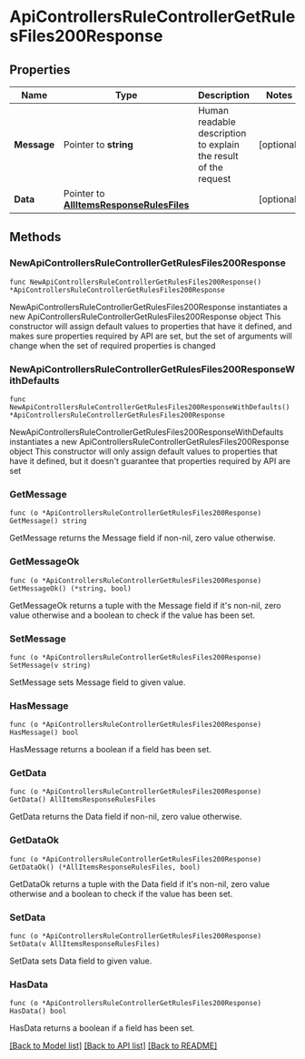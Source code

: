 # ApiControllersRuleControllerGetRulesFiles200Response

## Properties

Name | Type | Description | Notes
------------ | ------------- | ------------- | -------------
**Message** | Pointer to **string** | Human readable description to explain the result of the request | [optional] 
**Data** | Pointer to [**AllItemsResponseRulesFiles**](AllItemsResponseRulesFiles.md) |  | [optional] 

## Methods

### NewApiControllersRuleControllerGetRulesFiles200Response

`func NewApiControllersRuleControllerGetRulesFiles200Response() *ApiControllersRuleControllerGetRulesFiles200Response`

NewApiControllersRuleControllerGetRulesFiles200Response instantiates a new ApiControllersRuleControllerGetRulesFiles200Response object
This constructor will assign default values to properties that have it defined,
and makes sure properties required by API are set, but the set of arguments
will change when the set of required properties is changed

### NewApiControllersRuleControllerGetRulesFiles200ResponseWithDefaults

`func NewApiControllersRuleControllerGetRulesFiles200ResponseWithDefaults() *ApiControllersRuleControllerGetRulesFiles200Response`

NewApiControllersRuleControllerGetRulesFiles200ResponseWithDefaults instantiates a new ApiControllersRuleControllerGetRulesFiles200Response object
This constructor will only assign default values to properties that have it defined,
but it doesn't guarantee that properties required by API are set

### GetMessage

`func (o *ApiControllersRuleControllerGetRulesFiles200Response) GetMessage() string`

GetMessage returns the Message field if non-nil, zero value otherwise.

### GetMessageOk

`func (o *ApiControllersRuleControllerGetRulesFiles200Response) GetMessageOk() (*string, bool)`

GetMessageOk returns a tuple with the Message field if it's non-nil, zero value otherwise
and a boolean to check if the value has been set.

### SetMessage

`func (o *ApiControllersRuleControllerGetRulesFiles200Response) SetMessage(v string)`

SetMessage sets Message field to given value.

### HasMessage

`func (o *ApiControllersRuleControllerGetRulesFiles200Response) HasMessage() bool`

HasMessage returns a boolean if a field has been set.

### GetData

`func (o *ApiControllersRuleControllerGetRulesFiles200Response) GetData() AllItemsResponseRulesFiles`

GetData returns the Data field if non-nil, zero value otherwise.

### GetDataOk

`func (o *ApiControllersRuleControllerGetRulesFiles200Response) GetDataOk() (*AllItemsResponseRulesFiles, bool)`

GetDataOk returns a tuple with the Data field if it's non-nil, zero value otherwise
and a boolean to check if the value has been set.

### SetData

`func (o *ApiControllersRuleControllerGetRulesFiles200Response) SetData(v AllItemsResponseRulesFiles)`

SetData sets Data field to given value.

### HasData

`func (o *ApiControllersRuleControllerGetRulesFiles200Response) HasData() bool`

HasData returns a boolean if a field has been set.


[[Back to Model list]](../README.md#documentation-for-models) [[Back to API list]](../README.md#documentation-for-api-endpoints) [[Back to README]](../README.md)


